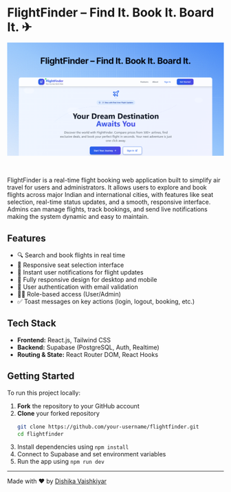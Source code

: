 # FlightFinder – Find It. Book It. Board It. ✈

![FlightFinder Preview](public/images/og.png)

<br>

FlightFinder is a real-time flight booking web application built to simplify air travel for users and administrators. It allows users to explore and book flights across major Indian and international cities, with features like seat selection, real-time status updates, and a smooth, responsive interface. Admins can manage flights, track bookings, and send live notifications making the system dynamic and easy to maintain.

## Features

- 🔍 Search and book flights in real time  
- 💺 Responsive seat selection interface  
- 🔔 Instant user notifications for flight updates  
- 📱 Fully responsive design for desktop and mobile  
- 🔐 User authentication with email validation  
- 🧑‍💼 Role-based access (User/Admin)  
- ✅ Toast messages on key actions (login, logout, booking, etc.)

## Tech Stack

- **Frontend:** React.js, Tailwind CSS  
- **Backend:** Supabase (PostgreSQL, Auth, Realtime)  
- **Routing & State:** React Router DOM, React Hooks
 
## Getting Started

To run this project locally:

1. **Fork** the repository to your GitHub account  
2. **Clone** your forked repository  
   ```bash
   git clone https://github.com/your-username/flightfinder.git
   cd flightfinder 
3. Install dependencies using `npm install`  
4. Connect to Supabase and set environment variables  
5. Run the app using `npm run dev`  


---

Made with ❤️ by [Dishika Vaishkiyar](https://github.com/Dishika18)
